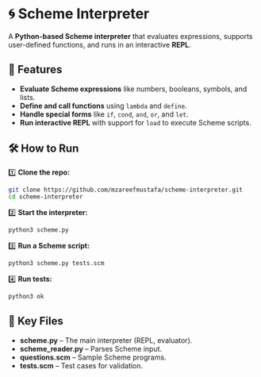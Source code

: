 # 🌀 Scheme Interpreter  

A **Python-based Scheme interpreter** that evaluates expressions, supports user-defined functions, and runs in an interactive **REPL**.

## 🚀 Features  

- **Evaluate Scheme expressions** like numbers, booleans, symbols, and lists.  
- **Define and call functions** using `lambda` and `define`.  
- **Handle special forms** like `if`, `cond`, `and`, `or`, and `let`.  
- **Run interactive REPL** with support for `load` to execute Scheme scripts. 

## 🛠 How to Run  

1️⃣ **Clone the repo:**  
```sh
git clone https://github.com/mzareefmustafa/scheme-interpreter.git  
cd scheme-interpreter  
```

2️⃣ **Start the interpreter:**
```sh
python3 scheme.py  
```

3️⃣ **Run a Scheme script:**
```sh
python3 scheme.py tests.scm   
```

4️⃣ **Run tests:**
```sh
python3 ok  
```

## 📂 Key Files 

- **scheme.py** – The main interpreter (REPL, evaluator).
- **scheme_reader.py** – Parses Scheme input.
- **questions.scm** – Sample Scheme programs.
- **tests.scm** – Test cases for validation.
